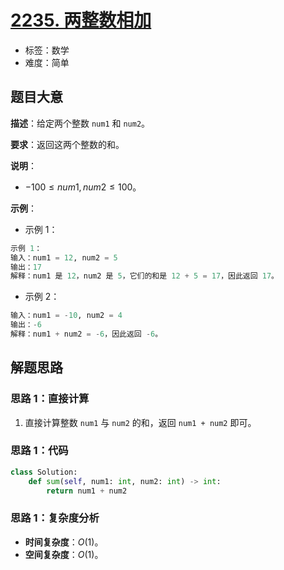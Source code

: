 # [2235. 两整数相加](https://leetcode.cn/problems/add-two-integers/)

- 标签：数学
- 难度：简单

## 题目大意

**描述**：给定两个整数 `num1` 和 `num2`。

**要求**：返回这两个整数的和。

**说明**：

- $-100 \le num1, num2 \le 100$。

**示例**：

- 示例 1：

```Python
示例 1：
输入：num1 = 12, num2 = 5
输出：17
解释：num1 是 12，num2 是 5，它们的和是 12 + 5 = 17，因此返回 17。
```

- 示例 2：

```Python
输入：num1 = -10, num2 = 4
输出：-6
解释：num1 + num2 = -6，因此返回 -6。
```

## 解题思路

### 思路 1：直接计算

1. 直接计算整数 `num1` 与 `num2` 的和，返回 `num1 + num2` 即可。

### 思路 1：代码

```Python
class Solution:
    def sum(self, num1: int, num2: int) -> int:
        return num1 + num2
```

### 思路 1：复杂度分析

- **时间复杂度**：$O(1)$。
- **空间复杂度**：$O(1)$。
